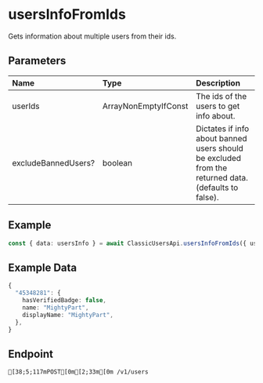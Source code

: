 
# usersInfoFromIds
Gets information about multiple users from their ids.


## Parameters
| Name                | Type                         | Description                                                                                         |
| :------------------ | :--------------------------- | :-------------------------------------------------------------------------------------------------- |
| userIds             | ArrayNonEmptyIfConst<UserId> | The ids of the users to get info about.                                                             |
| excludeBannedUsers? | boolean                      | Dictates if info about banned users should be excluded from the returned data. (defaults to false). |



## Example
```ts copy showLineNumbers
const { data: usersInfo } = await ClassicUsersApi.usersInfoFromIds({ userIds: [45348281] }); 
```


## Example Data
```ts copy showLineNumbers
{
  "45348281": {
    hasVerifiedBadge: false,
    name: "MightyPart",
    displayName: "MightyPart",
  },
} 
```


## Endpoint
```ansi
[38;5;117mPOST[0m[2;33m[0m /v1/users
```
  